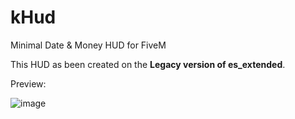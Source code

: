 # kHud
Minimal Date &amp; Money HUD for FiveM


This HUD as been created on the __Legacy version of es_extended__. 

Preview:

![image](https://cdn.discordapp.com/attachments/818131547433467907/1007260787494096926/unknown.png)
